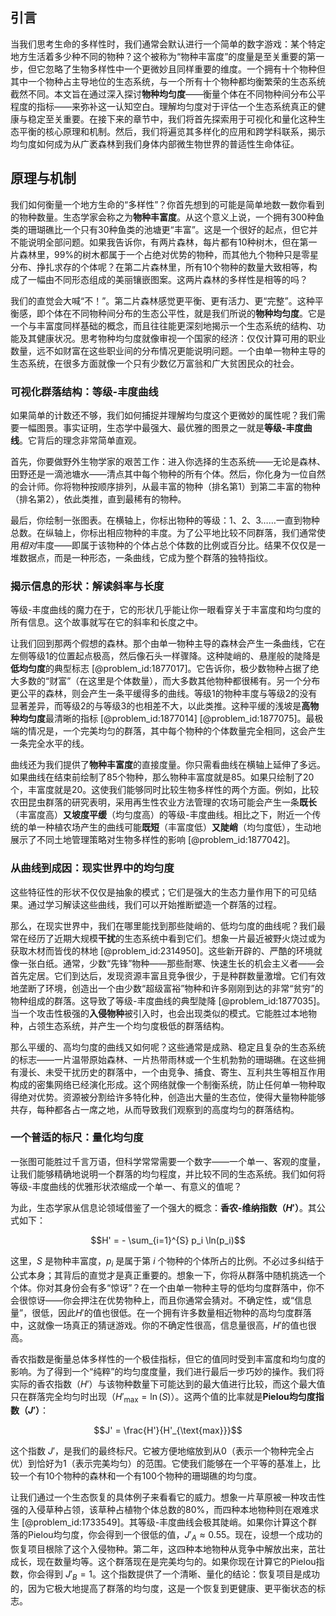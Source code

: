 ## 引言
当我们思考生命的多样性时，我们通常会默认进行一个简单的数字游戏：某个特定地方生活着多少种不同的物种？这个被称为“物种丰富度”的度量是至关重要的第一步，但它忽略了生物多样性中一个更微妙且同样重要的维度。一个拥有十个物种但其中一个物种占主导地位的生态系统，与一个所有十个物种都均衡繁荣的生态系统截然不同。本文旨在通过深入探讨**物种均匀度**——衡量个体在不同物种间分布公平程度的指标——来弥补这一认知空白。理解均匀度对于评估一个生态系统真正的健康与稳定至关重要。在接下来的章节中，我们将首先探索用于可视化和量化这种生态平衡的核心原理和机制。然后，我们将遍览其多样化的应用和跨学科联系，揭示均匀度如何成为从广袤森林到我们身体内部微生物世界的普适性生命体征。

## 原理与机制

我们如何衡量一个地方生命的“多样性”？你首先想到的可能是简单地数一数你看到的物种数量。生态学家会称之为**物种丰富度**。从这个意义上说，一个拥有300种鱼类的珊瑚礁比一个只有30种鱼类的池塘更“丰富”。这是一个很好的起点，但它并不能说明全部问题。如果我告诉你，有两片森林，每片都有10种树木，但在第一片森林里，99%的树木都属于一个占绝对优势的物种，而其他九个物种只是零星分布、挣扎求存的个体呢？在第二片森林里，所有10个物种的数量大致相等，构成了一幅由不同形态组成的美丽镶嵌图案。这两片森林的多样性是相等的吗？

我们的直觉会大喊“不！”。第二片森林感觉更平衡、更有活力、更“完整”。这种平衡感，即个体在不同物种间分布的生态公平性，就是我们所说的**物种均匀度**。它是一个与丰富度同样基础的概念，而且往往能更深刻地揭示一个生态系统的结构、功能及其健康状况。思考物种均匀度就像审视一个国家的经济：仅仅计算可用的职业数量，远不如财富在这些职业间的分布情况更能说明问题。一个由单一物种主导的生态系统，在很多方面就像一个只有少数亿万富翁和广大贫困民众的社会。

### 可视化群落结构：等级-丰度曲线

如果简单的计数还不够，我们如何捕捉并理解均匀度这个更微妙的属性呢？我们需要一幅图景。事实证明，生态学中最强大、最优雅的图景之一就是**等级-丰度曲线**。它背后的理念非常简单直观。

首先，你要做野外生物学家的艰苦工作：进入你选择的生态系统——无论是森林、田野还是一滴池塘水——清点其中每个物种的所有个体。然后，你化身为一位自然的会计师。你将物种按顺序排列，从最丰富的物种（排名第1）到第二丰富的物种（排名第2），依此类推，直到最稀有的物种。

最后，你绘制一张图表。在横轴上，你标出物种的等级：1、2、3……一直到物种总数。在纵轴上，你标出相应物种的丰度。为了公平地比较不同群落，我们通常使用*相对*丰度——即属于该物种的个体占总个体数的比例或百分比。结果不仅仅是一堆数据点，而是一种形态，一条曲线，它成为整个群落的独特指纹。

### 揭示信息的形状：解读斜率与长度

等级-丰度曲线的魔力在于，它的形状几乎能让你一眼看穿关于丰富度和均匀度的所有信息。这个故事就写在它的斜率和长度之中。

让我们回到那两个假想的森林。那个由单一物种主导的森林会产生一条曲线，它在左侧等级1的位置起点极高，然后像石头一样骤降。这种陡峭的、悬崖般的陡降是**低均匀度**的典型标志 [@problem_id:1877017]。它告诉你，极少数物种占据了绝大多数的“财富”（在这里是个体数量），而大多数其他物种都很稀有。另一个分布更公平的森林，则会产生一条平缓得多的曲线。等级1的物种丰度与等级2的没有显著差异，而等级2的与等级3的也相差不大，以此类推。这种平缓的浅坡是**高物种均匀度**最清晰的指标 [@problem_id:1877014] [@problem_id:1877075]。最极端的情况是，一个完美均匀的群落，其中每个物种的个体数量完全相同，这会产生一条完全水平的线。

曲线还为我们提供了**物种丰富度**的直接度量。你只需看曲线在横轴上延伸了多远。如果曲线在结束前绘制了85个物种，那么物种丰富度就是85。如果只绘制了20个，丰富度就是20。这使我们能够同时比较生物多样性的两个方面。例如，比较农田昆虫群落的研究表明，采用再生性农业方法管理的农场可能会产生一条**既长**（丰富度高）**又坡度平缓**（均匀度高）的等级-丰度曲线。相比之下，附近一个传统的单一种植农场产生的曲线可能**既短**（丰富度低）**又陡峭**（均匀度低），生动地展示了不同土地管理策略对生物多样性的影响 [@problem_id:1877042]。

### 从曲线到成因：现实世界中的均匀度

这些特征性的形状不仅仅是抽象的模式；它们是强大的生态力量作用下的可见结果。通过学习解读这些曲线，我们可以开始推断塑造一个群落的过程。

那么，在现实世界中，我们在哪里能找到那些陡峭的、低均匀度的曲线呢？我们最常在经历了近期大规模**干扰**的生态系统中看到它们。想象一片最近被野火烧过或为获取木材而皆伐的林地 [@problem_id:2314950]。这些新开辟的、严酷的环境就像一张白纸。通常，少数“先锋”物种——那些耐寒、快速生长的机会主义者——会首先定居。它们到达后，发现资源丰富且竞争很少，于是种群数量激增。它们有效地垄断了环境，创造出一个由少数“超级富裕”物种和许多刚刚到达的非常“贫穷”的物种组成的群落。这导致了等级-丰度曲线的典型陡降 [@problem_id:1877035]。当一个攻击性极强的**入侵物种**被引入时，也会出现类似的模式。它能胜过本地物种，占领生态系统，并产生一个均匀度极低的群落结构。

那么平缓的、高均匀度的曲线又如何呢？这些通常是成熟、稳定且复杂的生态系统的标志——一片温带原始森林、一片热带雨林或一个生机勃勃的珊瑚礁。在这些拥有漫长、未受干扰历史的群落中，一个由竞争、捕食、寄生、互利共生等相互作用构成的密集网络已经演化形成。这个网络就像一个制衡系统，防止任何单一物种取得绝对优势。资源被分割给许多特化种，创造出大量的生态位，使得大量物种能够共存，每种都各占一席之地，从而导致我们观察到的高度均匀的群落结构。

### 一个普适的标尺：量化均匀度

一张图可能胜过千言万语，但科学常常需要一个数字——一个单一、客观的度量，让我们能够精确地说明一个群落的均匀程度，并比较不同的生态系统。我们如何将等级-丰度曲线的优雅形状浓缩成一个单一、有意义的值呢？

为此，生态学家从信息论领域借鉴了一个强大的概念：**香农-维纳指数（$H'$）**。其公式如下：

$$H' = - \sum_{i=1}^{S} p_i \ln(p_i)$$

这里，$S$ 是物种丰富度，$p_i$ 是属于第 $i$ 个物种的个体所占的比例。不必过多纠结于公式本身；其背后的直觉才是真正重要的。想象一下，你将从群落中随机挑选一个个体。你对其身份会有多“惊讶”？在一个由单一物种主导的低均匀度群落中，你不会很惊讶——你会押注在优势物种上，而且你通常会猜对。不确定性，或“信息量”，很低，因此$H'$的值也很低。在一个拥有许多数量相近物种的高均匀度群落中，这就像一场真正的猜谜游戏。你的不确定性很高，信息量很高，$H'$的值也很高。

香农指数是衡量总体多样性的一个极佳指标，但它的值同时受到丰富度和均匀度的影响。为了得到一个“纯粹”的均匀度度量，我们进行最后一步巧妙的操作。我们将实际的香农指数（$H'$）与该物种数量下可能达到的最大值进行比较，而这个最大值只在群落完全均匀时出现（$H'_{\text{max}} = \ln(S)$）。这两个值的比率就是**Pielou均匀度指数（$J'$）**：

$$J' = \frac{H'}{H'_{\text{max}}}$$

这个指数 $J'$，是我们的最终标尺。它被方便地缩放到从0（表示一个物种完全占优）到恰好为1（表示完美均匀）的范围。它使我们能够在一个平等的基准上，比较一个有10个物种的森林和一个有100个物种的珊瑚礁的均匀度。

让我们通过一个生态恢复的具体例子来看看它的威力。想象一片草原被一种攻击性强的入侵草种占领，该草种占植物个体总数的80%，而四种本地物种则在艰难求生 [@problem_id:1733549]。其等级-丰度曲线会极其陡峭。如果你计算这个群落的Pielou均匀度，你会得到一个很低的值，$J'_A \approx 0.55$。现在，设想一个成功的恢复项目根除了这个入侵物种。第二年，这四种本地物种从竞争中解放出来，茁壮成长，现在数量均等。这个群落现在是完美均匀的。如果你现在计算它的Pielou指数，你会得到 $J'_B = 1$。这个指数提供了一个清晰、量化的结论：恢复项目是成功的，因为它极大地提高了群落的均匀度，这是一个恢复到更健康、更平衡状态的标志。

